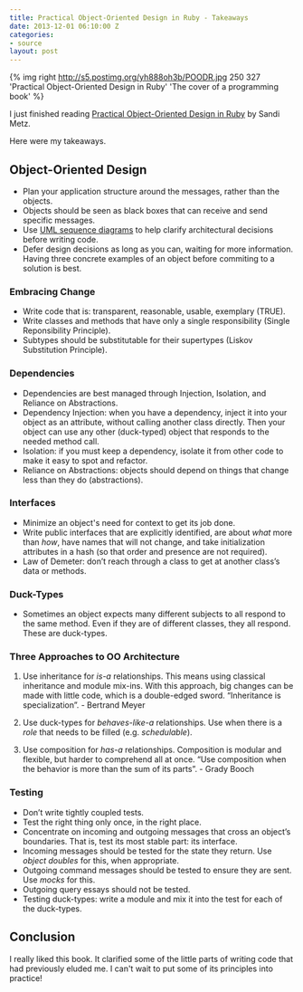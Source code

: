 ```yaml
---
title: Practical Object-Oriented Design in Ruby - Takeaways
date: 2013-12-01 06:10:00 Z
categories:
- source
layout: post
---
```


{% img right http://s5.postimg.org/yh888oh3b/POODR.jpg 250 327 'Practical Object-Oriented Design in Ruby' 'The cover of a programming book' %}

I just finished reading [Practical Object-Oriented Design in Ruby](http://www.poodr.com/) by Sandi Metz.

Here were my takeaways.

## Object-Oriented Design

- Plan your application structure around the messages, rather than the objects.
- Objects should be seen as black boxes that can receive and send specific messages.
- Use [UML sequence diagrams](http://www.tracemodeler.com/articles/a_quick_introduction_to_uml_sequence_diagrams/) to help clarify architectural decisions before writing code.
- Defer design decisions as long as you can, waiting for more information. Having three concrete examples of an object before commiting to a solution is best.



### Embracing Change
- Write code that is: transparent, reasonable, usable, exemplary (TRUE).
- Write classes and methods that have only a single responsibility (Single Reponsibility Principle).
- Subtypes should be substitutable for their supertypes (Liskov Substitution Principle).



### Dependencies
- Dependencies are best managed through Injection, Isolation, and Reliance on Abstractions.
- Dependency Injection: when you have a dependency, inject it into your object as an attribute, without calling another class directly. Then your object can use any other (duck-typed) object that responds to the needed method call.
- Isolation: if you must keep a dependency, isolate it from other code to make it easy to spot and refactor.
- Reliance on Abstractions: objects should depend on things that change less than they do (abstractions).



### Interfaces
- Minimize an object's need for context to get its job done.
- Write public interfaces that are explicitly identified, are about *what* more than *how*, have names that will not change, and take initialization attributes in a hash (so that order and presence are not required).
- Law of Demeter: don’t reach through a class to get at another class’s data or methods.



### Duck-Types
- Sometimes an object expects many different subjects to all respond to the same method. Even if they are of different classes, they all respond. These are duck-types.



### Three Approaches to OO Architecture

1. Use inheritance for _is-a_ relationships. This means using classical inheritance and module mix-ins. With this approach, big changes can be made with little code, which is a double-edged sword. “Inheritance is specialization”. - Bertrand Meyer

2. Use duck-types for _behaves-like-a_ relationships. Use when there is a *role* that needs to be filled (e.g. *schedulable*).

3. Use composition for _has-a_ relationships. Composition is modular and flexible, but harder to comprehend all at once. “Use composition when the behavior is more than the sum of its parts”. - Grady Booch


### Testing

- Don’t write tightly coupled tests.
- Test the right thing only once, in the right place.
- Concentrate on incoming and outgoing messages that cross an object’s boundaries. That is, test its most stable part: its interface.
- Incoming messages should be tested for the state they return. Use *object doubles* for this, when appropriate.
- Outgoing command messages should be tested to ensure they are sent. Use *mocks* for this.
- Outgoing query essays should not be tested.
- Testing duck-types: write a module and mix it into the test for each of the duck-types.

## Conclusion

I really liked this book. It clarified some of the little parts of writing code that had previously eluded me. I can't wait to put some of its principles into practice!
